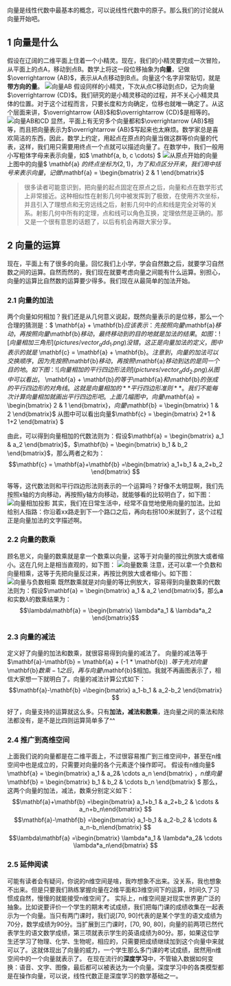 向量是线性代数中最基本的概念，可以说线性代数中的原子。那么我们的讨论就从向量开始吧。

## 1 向量是什么
假设在辽阔的二维平面上住着一个小精灵。现在，我们的小精灵要完成一次冒险，从平面上的点A，移动到点B。数学上将这一段位移抽象为**向量**，记做$\overrightarrow {AB}$，表示从A点移动到B点。向量这个名字非常贴切，就是**带方向的量**。
![向量AB](pictures/vector_example_1.png)
假设同样的小精灵，下次从点C移动到点D，记为向量$\overrightarrow {CD}$。我们研究的是小精灵移动的过程，并不关心小精灵具体的位置。对于这个过程而言，只要长度和方向确定，位移也就唯一确定了。从这个层面来讲，$\overrightarrow {AB}$和$\overrightarrow {CD}$是相等的。
![向量AB和CD](pictures/vector_example_2.png)
显然，平面上有无穷多个向量都和$\overrightarrow {AB}$相等，而且把向量表示为$\overrightarrow {AB}$写起来也太麻烦。数学家总是喜欢简洁的东西，因此，数学上约定，用起点在原点的向量当做这群等价向量的代表，这样，我们用只需要用终点一个点就可以描述向量了。在数学中，我们一般用小写粗体字母来表示向量，如$ \mathbf{a, b, c \cdots} $
![从原点开始的向量](pictures/vector_example_3.png)
上图中的向量$ \mathbf{a} $的终点坐标为(2, 1)，为了和点区分开来，我们用中括号来表示向量，记做$\mathbf{a} = \begin{bmatrix} 2 & 1 \end{bmatrix}$

> 很多读者可能意识到，把向量的起点固定在原点之后，向量和点在数学形式上非常接近。这种相似性在射影几何中被发挥到了极致，在使用齐次坐标，并且引入了理想点和无穷远线之后，射影几何中的点和线是完全对等的关系。射影几何中所有的定理，点和线可以角色互换，定理依然是正确的。那又是一个很有意思的话题了，以后有机会再跟大家分享。
## 2 向量的运算
现在，平面上有了很多的向量。回忆我们上小学，学会自然数之后，就要学习自然数之间的运算。自然而然的，我们现在就要考虑向量之间能有什么运算。别担心，向量的运算比自然数的运算要少得多。我们现在从最简单的加法开始。
### 2.1 向量的加法
两个向量如何相加？我们还是从几何意义说起，既然向量表示的是位移，那么一个合理的猜测是：$ \mathbf{a} + \mathbf{b}$应该表示：先按照向量$\mathbf{a}$移动，再按照向量$\mathbf{b}$移动，最终移动到的目的地就是加法的结果。如图：
![向量相加三角形](pictures/vector_add_1.png)
没错，这正是向量加法的定义，图中表示的就是$ \mathbf{c} = \mathbf{a} + \mathbf{b}$。
注意到，向量的加法可以交换顺序，因为先按照$\mathbf{b}$移动，再按照$\mathbf{a}$移动到达的是同一个目的地。如下图：
![向量相加的平行四边形法则](pictures/vector_add_2.png)
从图中可以看出，$ \mathbf{a} + \mathbf{b}$的等于$\mathbf{a}$和$\mathbf{b}$的张成的平行四边形的对角线。这就是向量相加的**平行四边形准则**。
我们不能每次计算向量相加就画出平行四边形吧。
上面几幅图中，向量$\mathbf{a} = \begin{bmatrix} 2 & 1 \end{bmatrix}$，向量$\mathbf{b} = \begin{bmatrix} 1 & 2 \end{bmatrix}$
从图中可以看出向量$\mathbf{c} = \begin{bmatrix} 2+1 & 1+2 \end{bmatrix} $

由此，可以得到向量相加的代数法则为：假设$\mathbf{a} = \begin{bmatrix} a_1 & a_2 \end{bmatrix}$，$\mathbf{b} = \begin{bmatrix} b_1 & b_2 \end{bmatrix}$，那么两者之和为：
$$\mathbf{c} = \mathbf{a}+\mathbf{b} =\begin{bmatrix} a_1+b_1 & a_2+b_2 \end{bmatrix} $$

等等，这代数法则和平行四边形法则表示的一个运算吗？好像不太明显啊，我们先按照x轴的方向移动，再按照y轴方向移动，就能够看的比较明白了，如下图：
![向量相加投影](pictures/vector_add_3.png)
其实，我们在日常生活中，经常不自觉地使用向量的加法。比如给别人指路：你沿着xx路走到下一个路口之后，再向右拐100米就到了，这个过程正是向量加法的文字描述啊。
### 2.2 向量的数乘
顾名思义，向量的数乘就是拿一个数乘以向量，这等于对向量的按比例放大或者缩小。这在几何上是相当直观的，如下图：
![向量数乘](pictures/scalar_multiplication_1.png)
注意，还可以拿一个负数和向量相乘，这等于先把向量反过来，再按比例放大或者缩小。如下图：
![向量与负数相乘](pictures/scalar_multiplication_2.png)
既然数乘就是对向量的等比例放大，容易得到向量数乘的代数法则为：假设$\mathbf{a} = \begin{bmatrix} a_1 & a_2 \end{bmatrix}$，那么$\mathbf{a}$和实数$\lambda$的数乘结果为：
$$\lambda\mathbf{a} = \begin{bmatrix} \lambda*a_1 & \lambda*a_2 \end{bmatrix}$$

### 2.3 向量的减法
定义好了向量的加法和数乘，就很容易得到向量的减法了。
向量的减法等于$\mathbf{a}-\mathbf{b} = \mathbf{a} + (-1 * \mathbf{b}) $. 等于先对向量$\mathbf{b}$数乘-1之后，再与向量$\mathbf{b}$相加。我就不再画图表示了，相信大家想一下就明白了。向量的减法计算公式如下：
$$\mathbf{a}-\mathbf{b} =\begin{bmatrix} a_1-b_1 & a_2-b_2 \end{bmatrix} $$

好了，向量支持的运算就这么多。只有**加法，减法和数乘**，连向量之间的乘法和除法都没有，是不是比四则运算简单多了^^

### 2.4 推广到高维空间
上面我们说的向量都是在二维平面上，不过很容易推广到三维空间中，甚至在n维空间中也是成立的，只需要对向量的各个元素逐个操作即可。
假设有n维向量$ \mathbf{a} = \begin{bmatrix} a_1 & a_2& \cdots a_n \end{bmatrix} $，n维向量$ \mathbf{b} = \begin{bmatrix} b_1 & b_2 & \cdots b_n \end{bmatrix} $
那么，这两个向量的加法，减法，数乘分别定义如下：
$$\mathbf{a}+\mathbf{b} =\begin{bmatrix} a_1+b_1 & a_2+b_2 & \cdots & a_n+b_n\end{bmatrix} $$
$$\mathbf{a}-\mathbf{b} =\begin{bmatrix} a_1-b_1 & a_2-b_2 & \cdots & a_n-b_n\end{bmatrix} $$
$$\lambda\mathbf{a} =\begin{bmatrix} \lambda*a_1 & \lambda*a_2& \cdots \lambda*a_n\end{bmatrix} $$

### 2.5 延伸阅读
可能有读者会有疑问，你说的n维空间是啥，我咋想象不出来。没关系，我也想象不出来。但是只要我们熟练掌握向量在2维平面和3维空间下的运算，时间久了习惯成自然，慢慢的就能接受n维空间了。
实际上，n维空间是对现实世界更广泛的抽象。比如说要评价一个学生的期末考试成绩，我们把每门课的成绩收集在一起表示为一个向量。当只有两门课时，我们说[70, 90]代表的是某个学生的语文成绩为70分，数学成绩为90分。当扩展到三门课时，[70, 90, 80]，向量的前两项已然代表学生的语文数学成绩，第三项就表示学生的英语成绩为80分。那，如果这位学生还学习了物理、化学、生物呢，相应的，只需要把成绩继续加到这个向量中来就可以了。这就体现出了向量的威力，一个学生那么多门课的考试成绩，居然用n维空间中的一个向量就表示了。
在现在流行的**深度学习**中，不管输入数据如何变换：语音、文字、图像，最后都可以被表达为一个向量。深度学习中的各类模型都是在操作向量，可以说，线性代数正是深度学习的数学基础之一。